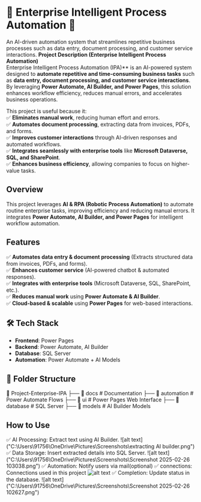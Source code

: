 # 🏢 Enterprise Intelligent Process Automation 🚀  
An AI-driven automation system that streamlines repetitive business processes such as data entry, document processing, and customer service interactions.
**Project Description (Enterprise Intelligent Process Automation)**  
Enterprise Intelligent Process Automation (IPA)** is an AI-powered system designed to **automate repetitive and time-consuming business tasks** such as
**data entry, document processing, and customer service interactions**. By leveraging **Power Automate, AI Builder, and Power Pages**, this solution enhances workflow efficiency, reduces manual errors, and accelerates business operations.  

This project is useful because it:  
✅ **Eliminates manual work**, reducing human effort and errors.  
✅ **Automates document processing**, extracting data from invoices, PDFs, and forms.  
✅ **Improves customer interactions** through AI-driven responses and automated workflows.  
✅ **Integrates seamlessly with enterprise tools** like **Microsoft Dataverse, SQL, and SharePoint**.  
✅ **Enhances business efficiency**, allowing companies to focus on higher-value tasks.  

##  Overview  
This project leverages **AI & RPA (Robotic Process Automation)** to automate routine enterprise tasks, improving efficiency and reducing manual errors. It integrates **Power Automate, AI Builder, and Power Pages** for intelligent workflow automation.

##  Features  
✅ **Automates data entry & document processing** (Extracts structured data from invoices, PDFs, and forms).  
✅ **Enhances customer service** (AI-powered chatbot & automated responses).  
✅ **Integrates with enterprise tools** (Microsoft Dataverse, SQL, SharePoint, etc.).  
✅ **Reduces manual work** using **Power Automate & AI Builder**.  
✅ **Cloud-based & scalable** using **Power Pages** for web-based interactions.  

## 🛠️ Tech Stack  
- **Frontend**: Power Pages  
- **Backend**: Power Automate, AI Builder  
- **Database**: SQL Server  
- **Automation**: Power Automate + AI Models  

## 📂 Folder Structure  
📂 Project-Enterprise-IPA
├── 📁 docs # Documentation
├── 📁 automation # Power Automate Flows
├── 📁 ui # Power Pages Web Interface
├── 📁 database # SQL Server
├── 📁 models # AI Builder Models

##  How to Use  
✅ AI Processing: Extract text using AI Builder.
![alt text]("C:\Users\91756\OneDrive\Pictures\Screenshots\extracting AI builder.png")
✅ Data Storage: Insert extracted details into SQL Server.
![alt text]("C:\Users\91756\OneDrive\Pictures\Screenshots\Screenshot 2025-02-26 103038.png")
✅ Automation: Notify users via mail(optional)
✅ connections: Connections used in this project
![alt text]("C:\Users\91756\OneDrive\Pictures\Screenshots\connections.png")
✅ Completion: Update status in the database. 
![alt text]("C:\Users\91756\OneDrive\Pictures\Screenshots\Screenshot 2025-02-26 102627.png")
